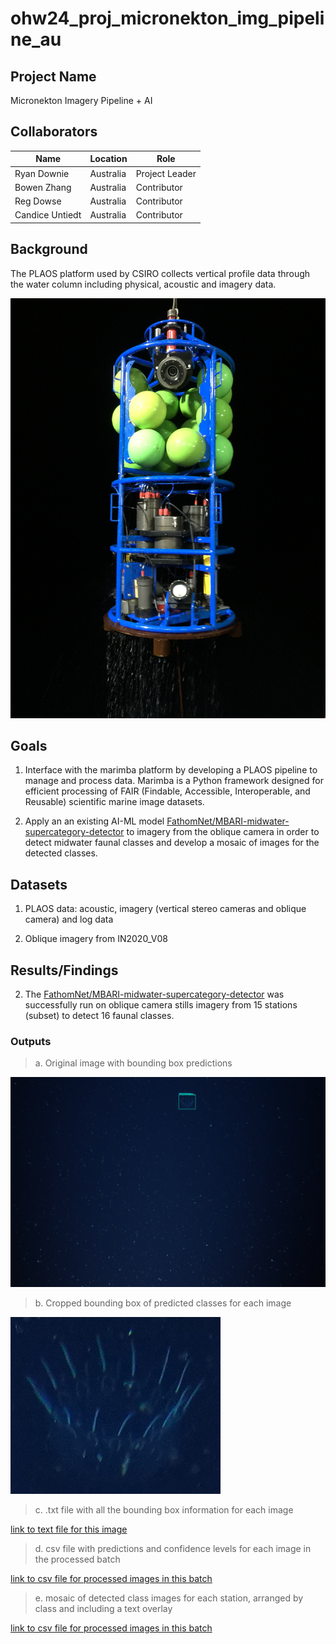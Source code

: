# ohw24_proj_micronekton_img_pipeline_au

## Project Name

Micronekton Imagery Pipeline + AI

## Collaborators

| Name                | Location   | Role                |
|---------------------|------------|---------------------|
| Ryan Downie       | Australia    | Project Leader |
| Bowen Zhang       | Australia    | Contributor         |
| Reg  Dowse      | Australia    | Contributor         |
| Candice Untiedt      | Australia    | Contributor       |

## Background
The PLAOS platform used by CSIRO collects vertical profile data through the water column including physical, acoustic and imagery data. 

![PLAOS platform](Images/PLAOS.JPG "PLAOS platform")

## Goals

1. Interface with the marimba platform by developing a PLAOS pipeline to manage and process data. Marimba is a Python framework designed for efficient processing of FAIR (Findable, Accessible, Interoperable, and Reusable) scientific marine image datasets.  

2. Apply an an existing AI-ML model [FathomNet/MBARI-midwater-supercategory-detector](https://huggingface.co/FathomNet/MBARI-midwater-supercategory-detector) to imagery from the oblique camera in order to detect midwater faunal classes and develop a mosaic of images for the detected classes. 

## Datasets

1. PLAOS data: acoustic, imagery (vertical stereo cameras and oblique camera) and log data
  
2. Oblique imagery from IN2020_V08

## Results/Findings

2. The [FathomNet/MBARI-midwater-supercategory-detector](https://huggingface.co/FathomNet/MBARI-midwater-supercategory-detector) was successfully run on oblique camera stills imagery from 15 stations (subset) to detect 16 faunal classes.

### Outputs 

> a.  Original image with bounding box predictions

![Full size image with prediction](Images/OBL00162.JPG "image with bounding box prediction")

> b. Cropped bounding box of predicted classes for each image

![cropped bounding box](Images/crop_OBL00162.jpg "bounding box image for prediction above") 

> c. .txt file with all the bounding box information for each image

[link to text file for this image](/Images/OBL00162.txt)

> d. csv file with predictions and confidence levels for each image in the processed batch

[link to csv file for processed images in this batch](/Images/predictions.csv)

> e. mosaic of detected class images for each station, arranged by class and including a text overlay

[link to csv file for processed images in this batch](/Images/Mosaic_image_Station07.png)


